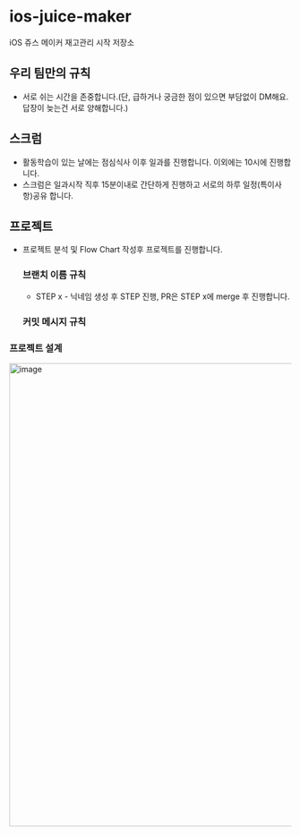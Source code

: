 # ios-juice-maker
iOS 쥬스 메이커 재고관리 시작 저장소

## 우리 팀만의 규칙

- 서로 쉬는 시간을 존중합니다.(단, 급하거나 궁금한 점이 있으면 부담없이 DM해요. 답장이 늦는건 서로 양해합니다.)

## 스크럼

- 활동학습이 있는 날에는 점심식사 이후 일과를 진행합니다. 이외에는 10시에 진행합니다.
- 스크럼은 일과시작 직후 15분이내로 간단하게 진행하고 서로의 하루 일정(특이사항)공유 합니다.

## 프로젝트

- 프로젝트 분석 및 Flow Chart 작성후 프로젝트를 진행합니다.

    ### 브랜치 이름 규칙

    - STEP x - 닉네임 생성 후 STEP 진행, PR은 STEP x에 merge 후 진행합니다.

    ### **커밋 메시지 규칙**

### 프로젝트 설계

<img width="828" alt="image" src="https://user-images.githubusercontent.com/71783071/110710067-91c42200-8240-11eb-84a9-3813f67b4598.png">
